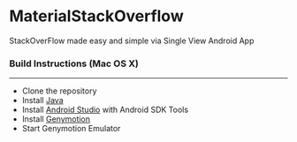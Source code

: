 # MaterialStackOverflow
StackOverFlow made easy and simple via Single View Android App

### Build Instructions (Mac OS X)
 -----------------------------
 - Clone the repository
 - Install [Java](https://java.com/en/download/help/download_options.xml)
 - Install [Android Studio](http://developer.android.com/sdk/index.html) with Android SDK Tools
 - Install [Genymotion](https://www.genymotion.com/)
 - Start Genymotion Emulator
